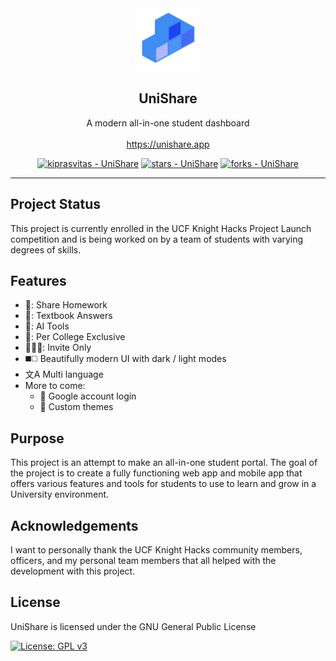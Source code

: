 <div align="center">
  <img src="assets/images/logo-512x512.png" width=100 alt="logo">
  
  ## UniShare
  A modern all-in-one student dashboard<br><br>
  https://unishare.app
  
  [![kiprasvitas - UniShare](https://img.shields.io/static/v1?label=kiprasvitas&message=UniShare&color=teal&logo=github&style=for-the-badge)](https://github.com/kiprasvitas/UniShare "Go to GitHub repo")
  [![stars - UniShare](https://img.shields.io/github/stars/kiprasvitas/UniShare?style=for-the-badge)](https://github.com/kiprasvitas/UniShare)
  [![forks - UniShare](https://img.shields.io/github/forks/kiprasvitas/UniShare?style=for-the-badge)](https://github.com/kiprasvitas/UniShare)
  
  ----
</div>

## Project Status
This project is currently enrolled in the UCF Knight Hacks Project Launch competition and is being worked on by a team of students with varying degrees of skills.

## Features
- 📎: Share Homework
- 📖: Textbook Answers
- 🤖: AI Tools
- 🏫: Per College Exclusive
- 🧑‍🤝‍🧑: Invite Only
- :black_medium_square::white_medium_square: Beautifully modern UI with dark / light modes
- 文A Multi language
- More to come:
    - :bust_in_silhouette: Google account login
    - :art: Custom themes

## Purpose
This project is an attempt to make an all-in-one student portal. The goal of the project is to create a fully functioning web app and mobile app that offers various features and tools for students to use to learn and grow in a University environment.

## Acknowledgements
I want to personally thank the UCF Knight Hacks community members, officers, and my personal team members that all helped with the development with this project.

## License
UniShare is licensed under the GNU General Public License

[![License: GPL v3](https://img.shields.io/badge/License-GPL%20v3-blue.svg?style=for-the-badge)](https://www.gnu.org/licenses/gpl-3.0)
